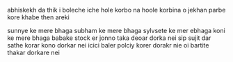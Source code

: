 abhiskekh da thik i boleche iche hole korbo na hoole korbina o jekhan parbe kore khabe then areki


sunnye ke mere bhaga subham ke mere bhaga sylvsete ke mer ebhaga koni ke mere bhaga babake stock er jonno taka deoar dorka nei sip sujit dar sathe korar kono dorkar nei 
icici baler polciy korer dorakr nie oi bartite thakar dorkare nei
